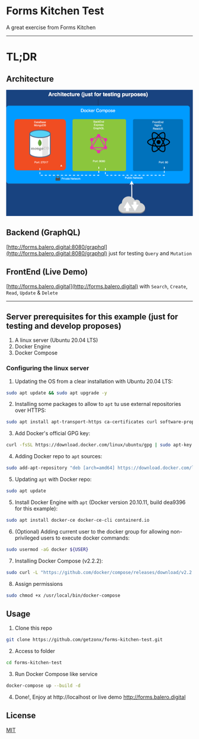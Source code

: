 # Forms Kitchen Test

A great exercise from Forms Kitchen

------------------

# TL;DR

## Architecture
![alt text](https://raw.githubusercontent.com/getzonx/forms-kitchen-test/main/assets-db/images/architecture.png)

## Backend (GraphQL)
[http://forms.balero.digital:8080/graphql](http://forms.balero.digital:8080/graphql) just for testing `Query` and `Mutation`

## FrontEnd (Live Demo)
[http://forms.balero.digital](http://forms.balero.digital) with `Search`, `Create`, `Read`, `Update` & `Delete`

------------------

## Server prerequisites for this example (just for testing and develop proposes)

1. A linux server (Ubuntu 20.04 LTS)
2. Docker Engine
3. Docker Compose

### Configuring the linux server

1. Updating the OS from a clear installation with Ubuntu 20.04 LTS:
```bash
sudo apt update && sudo apt upgrade -y
```

2. Installing some packages to allow to `apt` tu use external repositories over HTTPS:
```bash
sudo apt install apt-transport-https ca-certificates curl software-properties-common
```

3. Add Docker's official GPG key:
```bash
curl -fsSL https://download.docker.com/linux/ubuntu/gpg | sudo apt-key add -
```

4. Adding Docker repo to `apt` sources:
```bash
sudo add-apt-repository "deb [arch=amd64] https://download.docker.com/linux/ubuntu focal stable"
```

5. Updating `apt` with Docker repo:
```bash
sudo apt update
```

5. Install Docker Engine with `apt` (Docker version 20.10.11, build dea9396 for this example):
```bash
sudo apt install docker-ce docker-ce-cli containerd.io
```

6. (Optional) Adding current user to the docker group for allowing non-privileged users to execute docker commands:
```bash
sudo usermod -aG docker ${USER}
```

7. Installing Docker Compose (v2.2.2):
```bash
sudo curl -L "https://github.com/docker/compose/releases/download/v2.2.2/docker-compose-linux-x86_64" -o /usr/local/bin/docker-compose
```

8. Assign permissions
```bash
sudo chmod +x /usr/local/bin/docker-compose
```

## Usage

1. Clone this repo
```bash
git clone https://github.com/getzonx/forms-kitchen-test.git
```

2. Access to folder
```bash
cd forms-kitchen-test
```

3. Run Docker Compose like service
```bash
docker-compose up --build -d
```

4. Done!, Enjoy at http://localhost or live demo http://forms.balero.digital

## License
[MIT](https://choosealicense.com/licenses/mit/)